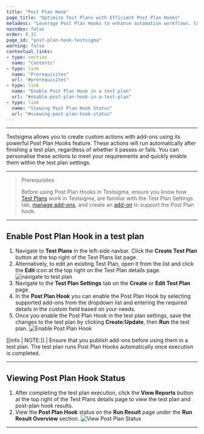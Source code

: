```yaml
---
title: "Post Plan Hook"
page_title: "Optimize Test Plans with Efficient Post Plan Hooks"
metadesc: "Leverage Post Plan Hooks to enhance automation workflows. Customise actions after test plan execution. Boost efficiency seamlessly with robust automation tools."
noindex: false
order: 8.31
page_id: "post-plan-hook-testsigma"
warning: false
contextual_links:
- type: section
  name: "Contents" 
- type: link
  name: "Prerequisites"
  url: "#prerequisites"
- type: link
  name: "Enable Post Plan Hook in a test plan"
  url: "#enable-post-plan-hook-in-a-test-plan"
- type: link
  name: "Viewing Post Plan Hook Status"
  url: "#viewing-post-plan-hook-status"
---
```


---

Testsigma allows you to create custom actions with add-ons using its powerful Post Plan Hooks feature. These actions will run automatically after finishing a test plan, regardless of whether it passes or fails. You can personalise these actions to meet your requirements and quickly enable them within the test plan settings.

---

> <p id="prerequisites">Prerequisites</p>
>
> Before using Post Plan Hooks in Testsigma, ensure you know how [Test Plans](https://testsigma.com/docs/test-management/test-plans/overview/) work in Testsigma, are familiar with the Test Plan Settings tab, [manage add-ons](https://testsigma.com/docs/addons/create/), and create an [add-on](https://testsigma.com/docs/addons/create-a-post-plan-hook-add-on/) to support the Post Plan hook.

---

## **Enable Post Plan Hook in a test plan** 

1. Navigate to **Test Plans** in the left-side navbar. Click the **Create Test Plan** button at the top right of the Test Plans list page.
2. Alternatively, to edit an existing Test Plan, open it from the list and click the **Edit** icon at the top right on the Test Plan details page. ![navigate to test plan](https://s3.amazonaws.com/static-docs.testsigma.com/new_images/projects/applications/posthook_ctp.png)
3. Navigate to the **Test Plan Settings** tab on the **Create** or **Edit Test Plan** page.
4. In the **Post Plan Hook** you can enable the Post Plan Hook by selecting supported add-ons from the dropdown list and entering the required details in the custom field based on your needs.
5. Once you enable the Post Plan Hook in the test plan settings, save the changes to the test plan by clicking **Create**/**Update**, then **Run** the test plan. ![Enable Post Plan Hook](https://s3.amazonaws.com/static-docs.testsigma.com/new_images/projects/applications/enable_postplanhook.gif)

[[info | NOTE:]]
| Ensure that you publish add-ons before using them in a test plan. The test plan runs Post Plan Hooks automatically once execution is completed.

---

## **Viewing Post Plan Hook Status**

1. After completing the test plan execution, click the **View Reports** button at the top right of the Test Plans details page to view the test plan and post-plan hook results.
2. View the **Post Plan Hook** status on the **Run Result** page under the **Run Result Overview** section. ![View Post Plan Status](https://s3.amazonaws.com/static-docs.testsigma.com/new_images/projects/applications/viewhook_status.gif)

---
